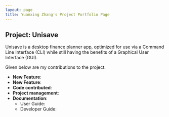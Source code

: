 ```yaml
---
layout: page
title: Yuanxing Zhang's Project Portfolio Page
---
```

## Project: Unisave

Unisave is a desktop finance planner app, optimized for use via a Command Line Interface (CLI) while still having
the benefits of a Graphical User Interface (GUI).

Given below are my contributions to the project.

* **New Feature**:
* **New Feature**:
* **Code contributed**:
* **Project management**:
* **Documentation**:
  * User Guide:
  * Developer Guide:
